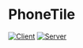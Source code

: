 # PhoneTile
[![Client](https://github.com/Phone-Tile/PhoneTile/actions/workflows/client.yml/badge.svg?branch=main)](https://github.com/Phone-Tile/PhoneTile/actions/workflows/client.yml)
[![Server](https://github.com/Phone-Tile/PhoneTile/actions/workflows/server.yml/badge.svg?branch=main)](https://github.com/Phone-Tile/PhoneTile/actions/workflows/server.yml)
